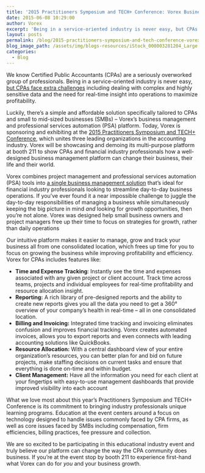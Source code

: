 ```yaml
---
title: '2015 Practitioners Symposium and TECH+ Conference: Vorex Business Management for CPAs and Finance Professionals'
date: 2015-06-08 10:29:00
author: Vorex
excerpt: 'Being in a service-oriented industry is never easy, but CPAs face extra challenges including dealing with complex and highly sensitive data and the need for real-time insight into operations to maximize profitability.'
layout: posts
permalink: /blog/2015-practitioners-symposium-and-tech-conference-vorex-business-management-for-cpas-and-finance-professionals/
blog_image_path: /assets/img/blogs-resources/iStock_000003281204_Large.jpg
categories:
  - Blog
---
```



We know Certified Public Accountants (CPAs) are a seriously overworked group of professionals. Being in a service-oriented industry is never easy, [but CPAs face extra challenges](http://www.cpapracticeadvisor.com/news/12055950/what-are-the-biggest-accounting-challenges-small-businesses-face) including dealing with complex and highly sensitive data and the need for real-time insight into operations to maximize profitability.<!--more-->

Luckily, there’s a simple and affordable solution specifically tailored to CPAs and small to mid-sized businesses (SMBs) – Vorex’s business management and professional services automation (PSA) platform. Today, Vorex is sponsoring and exhibiting at the [2015 Practitioners Symposium and TECH+ Conference](http://www.aicpaconferencematerials.com/techpractitioners/?select=conference&amp;conferenceID=13), which unites three leading organizations in the accounting industry. Vorex will be showcasing and demoing its multi-purpose platform at booth 211 to show CPAs and financial industry professionals how a well-designed business management platform can change their business, their life and their world.

Vorex combines project management and professional services automation (PSA) tools into [a single business management solution](http://www.vorex.com/product/) that’s ideal for financial industry professionals looking to streamline day-to-day business operations. If you’ve ever found it a near impossible challenge to juggle the day-to-day responsibilities of managing a business while simultaneously keeping the big picture in mind *and* looking for growth opportunities, then you’re not alone. Vorex was designed help small business owners and project managers free up their time to focus on strategies for growth, rather than daily operations

Our intuitive platform makes it easier to manage, grow and track your business all from one consolidated location, which frees up time for you to focus on growing the business while improving profitability and efficiency. Vorex for CPAs includes features like:

* **Time and Expense Tracking**: Instantly see the time and expenses associated with any given project or client account. Track time across teams, projects and individual employees for real-time profitability and resource allocation insight.
* **Reporting:** A rich library of pre-designed reports and the ability to create new reports gives you all the data you need to get a 360° overview of your company’s health in real-time – all in one consolidated location.
* **Billing and Invoicing:** Integrated time tracking and invoicing eliminates confusion and improves financial tracking. Vorex creates automated invoices, allows you to export reports and even connects with leading accounting solutions like QuickBooks.
* **Resource Allocation:** With a central dashboard view of your entire organization’s resources, you can better plan for and bid on future projects, make staffing decisions on current tasks and ensure that everything is done on-time and within budget.
* **Client Management:** Have all the information you need for each client at your fingertips with easy-to-use management dashboards that provide improved visibility into each account

What we love most about this year’s Practitioners Symposium and TECH+ Conference is its commitment to bringing industry professionals unique learning programs. Education at the event centers around a focus on technology designed to handle issues commonly faced by CPA firms, as well as core issues faced by SMBs including compensation, firm efficiencies, billing practices, fee pressure and collection.

We are so excited to be participating in this educational industry event and truly believe our platform can change the way the CPA community does business. If you’re at the event stop by booth 211 to experience first-hand what Vorex can do for *you* and your business growth.
